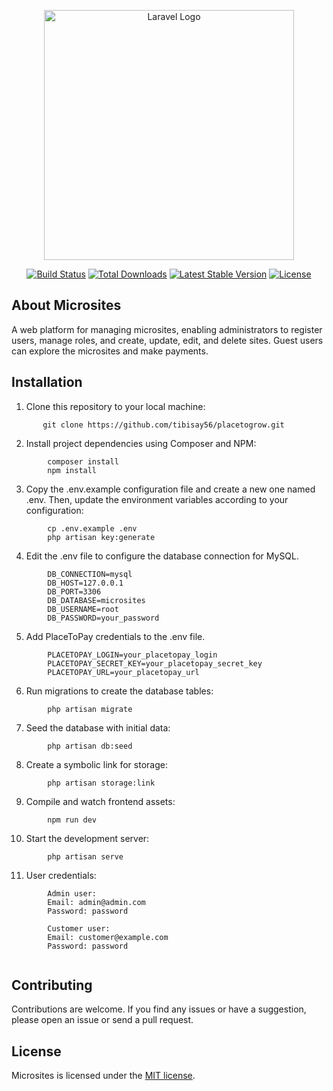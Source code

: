 <p align="center"><a href="https://laravel.com" target="_blank"><img src="https://www.evertecinc.com/wp-content/uploads/2022/04/Evertec-lanza-nueva-plataforma-de-pagos-en-linea.jpg" width="400" alt="Laravel Logo"></a></p>

<p align="center">
<a href="https://github.com/laravel/framework/actions"><img src="https://github.com/laravel/framework/workflows/tests/badge.svg" alt="Build Status"></a>
<a href="https://packagist.org/packages/laravel/framework"><img src="https://img.shields.io/packagist/dt/laravel/framework" alt="Total Downloads"></a>
<a href="https://packagist.org/packages/laravel/framework"><img src="https://img.shields.io/packagist/v/laravel/framework" alt="Latest Stable Version"></a>
<a href="https://packagist.org/packages/laravel/framework"><img src="https://img.shields.io/packagist/l/laravel/framework" alt="License"></a>
</p>

## About Microsites

A web platform for managing microsites, enabling administrators to register users, manage roles, and create, update, edit, and delete sites. Guest users can explore the microsites and make payments.


## Installation

1. Clone this repository to your local machine:

```
       git clone https://github.com/tibisay56/placetogrow.git
```
2. Install project dependencies using Composer and NPM:

```
        composer install
        npm install
```
3. Copy the .env.example configuration file and create a new one named .env. Then, update the environment variables according to your configuration:

```
        cp .env.example .env
        php artisan key:generate
```
4. Edit the .env file to configure the database connection for MySQL.
```
        DB_CONNECTION=mysql
        DB_HOST=127.0.0.1
        DB_PORT=3306
        DB_DATABASE=microsites
        DB_USERNAME=root
        DB_PASSWORD=your_password
```

5. Add PlaceToPay credentials to the .env file.
```
        PLACETOPAY_LOGIN=your_placetopay_login
        PLACETOPAY_SECRET_KEY=your_placetopay_secret_key
        PLACETOPAY_URL=your_placetopay_url
```

6. Run migrations to create the database tables:

```
        php artisan migrate
```

7. Seed the database with initial data:

```
        php artisan db:seed
```

8. Create a symbolic link for storage:

```
        php artisan storage:link
```

9. Compile and watch frontend assets:

```
        npm run dev
```

10. Start the development server:

```
        php artisan serve
```

11. User credentials:

```
        Admin user:
        Email: admin@admin.com
        Password: password
        
        Customer user:
        Email: customer@example.com
        Password: password
        
```


## Contributing

Contributions are welcome. If you find any issues or have a suggestion, please open an issue or send a pull request.


## License

Microsites is licensed under the [MIT license](https://opensource.org/licenses/MIT).


